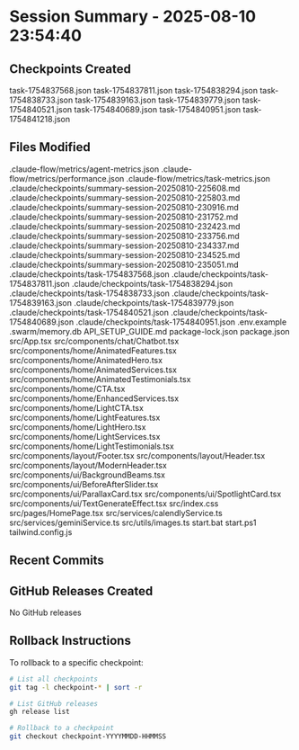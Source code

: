 # Session Summary - 2025-08-10 23:54:40

## Checkpoints Created
task-1754837568.json
task-1754837811.json
task-1754838294.json
task-1754838733.json
task-1754839163.json
task-1754839779.json
task-1754840521.json
task-1754840689.json
task-1754840951.json
task-1754841218.json

## Files Modified
.claude-flow/metrics/agent-metrics.json
.claude-flow/metrics/performance.json
.claude-flow/metrics/task-metrics.json
.claude/checkpoints/summary-session-20250810-225608.md
.claude/checkpoints/summary-session-20250810-225803.md
.claude/checkpoints/summary-session-20250810-230916.md
.claude/checkpoints/summary-session-20250810-231752.md
.claude/checkpoints/summary-session-20250810-232423.md
.claude/checkpoints/summary-session-20250810-233756.md
.claude/checkpoints/summary-session-20250810-234337.md
.claude/checkpoints/summary-session-20250810-234525.md
.claude/checkpoints/summary-session-20250810-235051.md
.claude/checkpoints/task-1754837568.json
.claude/checkpoints/task-1754837811.json
.claude/checkpoints/task-1754838294.json
.claude/checkpoints/task-1754838733.json
.claude/checkpoints/task-1754839163.json
.claude/checkpoints/task-1754839779.json
.claude/checkpoints/task-1754840521.json
.claude/checkpoints/task-1754840689.json
.claude/checkpoints/task-1754840951.json
.env.example
.swarm/memory.db
API_SETUP_GUIDE.md
package-lock.json
package.json
src/App.tsx
src/components/chat/Chatbot.tsx
src/components/home/AnimatedFeatures.tsx
src/components/home/AnimatedHero.tsx
src/components/home/AnimatedServices.tsx
src/components/home/AnimatedTestimonials.tsx
src/components/home/CTA.tsx
src/components/home/EnhancedServices.tsx
src/components/home/LightCTA.tsx
src/components/home/LightFeatures.tsx
src/components/home/LightHero.tsx
src/components/home/LightServices.tsx
src/components/home/LightTestimonials.tsx
src/components/layout/Footer.tsx
src/components/layout/Header.tsx
src/components/layout/ModernHeader.tsx
src/components/ui/BackgroundBeams.tsx
src/components/ui/BeforeAfterSlider.tsx
src/components/ui/ParallaxCard.tsx
src/components/ui/SpotlightCard.tsx
src/components/ui/TextGenerateEffect.tsx
src/index.css
src/pages/HomePage.tsx
src/services/calendlyService.ts
src/services/geminiService.ts
src/utils/images.ts
start.bat
start.ps1
tailwind.config.js

## Recent Commits


## GitHub Releases Created
No GitHub releases

## Rollback Instructions
To rollback to a specific checkpoint:
```bash
# List all checkpoints
git tag -l checkpoint-* | sort -r

# List GitHub releases
gh release list

# Rollback to a checkpoint
git checkout checkpoint-YYYYMMDD-HHMMSS
```
